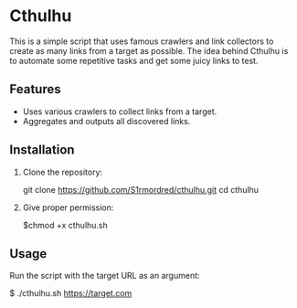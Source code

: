 # Cthulhu

This is a simple script that uses famous crawlers and link collectors to create as many links from a target as possible. The idea behind Cthulhu is to automate some repetitive tasks and get some juicy links to test.

## Features

- Uses various crawlers to collect links from a target.
- Aggregates and outputs all discovered links.

## Installation

1. Clone the repository:
    
    git clone https://github.com/S1rmordred/cthulhu.git
    cd cthulhu

2. Give proper permission:

    $chmod +x cthulhu.sh


## Usage

Run the script with the target URL as an argument:

$ ./cthulhu.sh https://target.com
